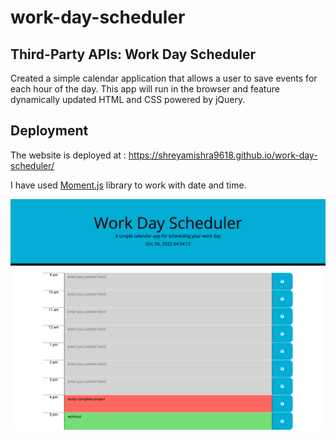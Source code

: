 # work-day-scheduler
## Third-Party APIs: Work Day Scheduler


Created a simple calendar application that allows a user to save events for each hour of the day. This app will run in the browser and feature dynamically updated HTML and CSS powered by jQuery.

## Deployment
The website is deployed at : https://shreyamishra9618.github.io/work-day-scheduler/



I have used [Moment.js](https://momentjs.com/) library to work with date and time. 

![A user clicks on slots on the color-coded calendar and edits the events.](./assets/images/workScheduler.png)
